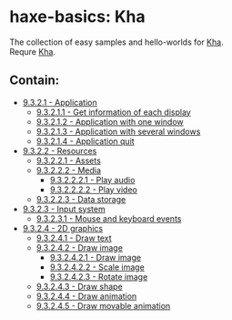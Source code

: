 haxe-basics: Kha
=========================

The collection of easy samples and hello-worlds for [Kha](http://kha.tech/).<br/>
Requre [Kha](http://kha.tech/download).

## Contain:

* [9.3.2.1 - Application](./9.3.2.1_Application)
  * [9.3.2.1.1 - Get information of each display](./9.3.2.1_Application/9.3.2.1.1_GetEachDisplayInfo)
  * [9.3.2.1.2 - Application with one window](./9.3.2.1_Application/9.3.2.1.2_WndProps)
  * [9.3.2.1.3 - Application with several windows](./9.3.2.1_Application/9.3.2.1.3_Multiwindow)
  * [9.3.2.1.4 - Application quit](./9.3.2.1_Application/9.3.2.1.4_Quit)
* [9.3.2.2 - Resources](./9.3.2.2_Resources)
  * [9.3.2.2.1 - Assets](./9.3.2.2_Resources/9.3.2.2.1_Assets)
  * [9.3.2.2.2 - Media](./9.3.2.2_Resources/9.3.2.2.2_Media)
    * [9.3.2.2.2.1 - Play audio](./9.3.2.2_Resources/9.3.2.2.2_Media/9.3.2.2.2.1_Audio)
    * [9.3.2.2.2.2 - Play video](./9.3.2.2_Resources/9.3.2.2.2_Media/9.3.2.2.2.2_Video)
  * [9.3.2.2.3 - Data storage](./9.3.2.2_Resources/9.3.2.2.3_DataStorage)
* [9.3.2.3 - Input system](./9.3.2.3_InputSystem)
  * [9.3.2.3.1 - Mouse and keyboard events](./9.3.2.3_InputSystem/9.3.2.3.1_MouseAndKeyboardEvents)
* [9.3.2.4 - 2D graphics](./9.3.2.4_2D)
  * [9.3.2.4.1 - Draw text](./9.3.2.4_2D/9.3.2.4.1_DrawText)
  * [9.3.2.4.2 - Draw image](./9.3.2.4_2D/9.3.2.4.2_DrawImage)
    * [9.3.2.4.2.1 - Draw image](./9.3.2.4_2D/9.3.2.4.2_DrawImage/9.3.2.4.2.1_SimpleImage)
    * [9.3.2.4.2.2 - Scale image](./9.3.2.4_2D/9.3.2.4.2_DrawImage/9.3.2.4.2.2_ScaledImage)
    * [9.3.2.4.2.3 - Rotate image](./9.3.2.4_2D/9.3.2.4.2_DrawImage/9.3.2.4.2.3_RotatedImage)
  * [9.3.2.4.3 - Draw shape](./9.3.2.4_2D/9.3.2.4.3_DrawShape)
  * [9.3.2.4.4 - Draw animation](./9.3.2.4_2D/9.3.2.4.4_DrawAnimation)
  * [9.3.2.4.5 - Draw movable animation](./9.3.2.4_2D/9.3.2.4.5_MovableAnimation)
